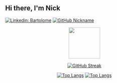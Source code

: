 <h2> Hi there, I'm Nick </h2>


[![Linkedin: Bartolome](https://img.shields.io/badge/-bartolome-blue?style=flat-square&logo=Linkedin&logoColor=white&link=https://www.linkedin.com/in/bartolomé-canitrot-2975891b9/)](https://www.linkedin.com/in/bartolomé-canitrot-2975891b9/)
[![GitHub Nickname](https://img.shields.io/github/followers/NickGroenl?label=follow&style=social)](https://github.com/NickGroenl)



<div id="header" align="center">
  <img src="https://cdn.dribbble.com/users/966681/screenshots/2811861/dribbble14_still_2x.gif?compress=1&resize=400x300" width="100"/>


  [![GitHub Streak](http://github-readme-streak-stats.herokuapp.com?NickGroenl&theme=dark&background=000000)](https://git.io/streak-stats)

  [![Top Langs](https://github-readme-stats.vercel.app/api/top-langs/?NickGroenl)](https://github.com/anuraghazra/github-readme-stats)
  [![Top Langs](https://github-readme-stats.vercel.app/api/top-langs/?username=NickGroenl&layout=compact&theme=vision-friendly-dark)](https://github.com/anuraghazra/github-readme-stats)
</div>



